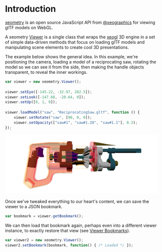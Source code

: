 # Introduction

[xeometry](http://xeolabs.com/xeometry) is an open source JavaScript API from [@xeographics](https://www.gitbook.com/book/xeolabs/xeometry/edit#) for
viewing glTF models on WebGL.

A xeometry [Viewer](http://xeolabs.com/xeometry/docs/#viewer) is a single class that wraps the [xeogl](http://xeogl.org)
3D engine in a set of simple data-driven methods that focus on loading glTF models and manipulating scene elements to create cool 3D presentations.

The example below shows the general idea. In this example, we're positioning the camera, loading a model of a reciprocating saw,
rotating the model so we can see it from the side, then making the handle objects transparent, to reveal the inner workings.

````javascript
var viewer = new xeometry.Viewer();

viewer.setEye([-145.22, -32.97, 282.5]);
viewer.setLook([-147.68, -20.64, 0]);
viewer.setUp([0, 1, 0]);

viewer.loadModel("saw", "ReciprocatingSaw.gltf", function () {
    viewer.setRotate("saw", [90, 0, 0]);
    viewer.setOpacity(["saw#1", "saw#1.28", "saw#1.1"], 0.3);
});
````
[![](assets/transparency.png)](http://xeolabs.com/xeometry/examples/#guidebook_transparency)

Once we've tweaked everything to our heart's content, we can save the viewer to
a JSON bookmark.

````javascript
var bookmark = viewer.getBookmark();
````

We can then load that bookmark again, perhaps even into a different viewer instance, to exactly restore
that view (see [Viewer Bookmarks](viewerBookmarks.md)).

````javascript
var viewer2 = new xeometry.Viewer();
viewer2.setBookmark(bookmark, function() { /* Loaded */ });
````



